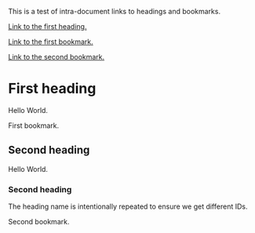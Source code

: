 This is a test of intra-document links to headings and bookmarks.

[Link to the first heading.](#h.f9vumqshbd5l)

[Link to the first bookmark.](#id.qbdatvy5x87)

[Link to the second bookmark.](#id.gg8i29488moj)


# First heading<a id="h.f9vumqshbd5l"></a>

Hello World.

<a id="id.qbdatvy5x87"></a>First bookmark.


## Second heading<a id="h.vco97q783gug"></a>

Hello World.


### Second heading<a id="h.fnzabnk14apa"></a>

The heading name is intentionally repeated to ensure we get different IDs.

<a id="id.gg8i29488moj"></a>Second bookmark.

